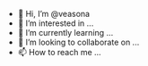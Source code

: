 - 👋 Hi, I’m @veasona
- 👀 I’m interested in ...
- 🌱 I’m currently learning ...
- 💞️ I’m looking to collaborate on ...
- 📫 How to reach me ...

<!---
veasona/veasona is a ✨ special ✨ repository because its `README.md` (this file) appears on your GitHub profile.
You can click the Preview link to take a look at your changes.
--->
